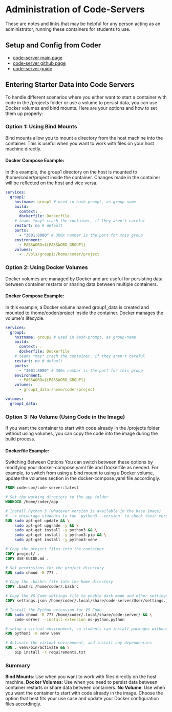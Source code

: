 # Administration of Code-Servers
These are notes and links that may be helpful for any person acting as an administrator, running these containers for students to use. 

## Setup and Config from Coder
- [code-server main page](https://coder.com/)
- [code-server github page](https://github.com/coder/code-server)
- [code-server guide](https://coder.com/docs/code-server/guide)


## Entering Starter Data into Code Servers
To handle different scenarios where you either want to start a container with code in the /projects folder or use a volume to persist data, you can use Docker volumes and bind mounts. Here are your options and how to set them up properly:

### Option 1: Using Bind Mounts
Bind mounts allow you to mount a directory from the host machine into the container. This is useful when you want to work with files on your host machine directly.

#### Docker Compose Example:
In this example, the group1 directory on the host is mounted to /home/coder/project inside the container. Changes made in the container will be reflected on the host and vice versa.
```yaml
services:
  group1:
    hostname: group1 # used in bash-prompt, as group-name
    build:
      context: .
      dockerfile: Dockerfile
    # teams *may* crash the container, if they aren't careful
    restart: no # default 
    ports:
      - "3001:8080" # 300x number is the port for this group
    environment:
      - PASSWORD=${PASSWORD_GROUP1}
    volumes:
      - ./vols/group1:/home/coder/project
```

### Option 2: Using Docker Volumes
Docker volumes are managed by Docker and are useful for persisting data between container restarts or sharing data between multiple containers.

#### Docker Compose Example:
In this example, a Docker volume named group1_data is created and mounted to /home/coder/project inside the container. Docker manages the volume's lifecycle.
```yaml
services:
  group1:
    hostname: group1 # used in bash-prompt, as group-name
    build:
      context: .
      dockerfile: Dockerfile
    # teams *may* crash the container, if they aren't careful
    restart: no # default 
    ports:
      - "3001:8080" # 300x number is the port for this group
    environment:
      - PASSWORD=${PASSWORD_GROUP1}
    volumes:
      - group1_data:/home/coder/project

volumes:
  group1_data:
```

### Option 3: No Volume (Using Code in the Image)
If you want the container to start with code already in the /projects folder without using volumes, you can copy the code into the image during the build process.

#### Dockerfile Example:
Switching Between Options
You can switch between these options by modifying your docker-compose.yaml file and Dockerfile as needed. For example, to switch from using a bind mount to using a Docker volume, update the volumes section in the docker-compose.yaml file accordingly.
```dockerfile
FROM codercom/code-server:latest

# Set the working directory to the app folder
WORKDIR /home/coder/app

# Install Python 3 (whatever version is available in the base image)
# --> encourage students to run `python3 --version` to check their versions
RUN sudo apt-get update && \
    sudo apt-get upgrade -y && \
    sudo apt-get install -y python3 && \
    sudo apt-get install -y python3-pip && \
    sudo apt-get install -y python3-venv

# Copy the project files into the container
COPY project/ . 
COPY USE-GUIDE.md .

# Set permissions for the project directory
RUN sudo chmod -R 777 .

# Copy the .bashrc file into the home directory
COPY .bashrc /home/coder/.bashrc

# Copy the VS Code settings file to enable dark mode and other settings
COPY settings.json /home/coder/.local/share/code-server/User/settings.json

# Install the Python extension for VS Code
RUN sudo chmod -R 777 /home/coder/.local/share/code-server/ && \
    code-server --install-extension ms-python.python

# setup a virtual environment, so students can install packages without `sudo`
RUN python3 -m venv venv

# Activate the virtual environment, and install any dependencies
RUN . venv/bin/activate && \
    pip install -r requirements.txt
```


### Summary
**Bind Mounts**: Use when you want to work with files directly on the host machine.
**Docker Volumes**: Use when you need to persist data between container restarts or share data between containers.
**No Volume**: Use when you want the container to start with code already in the image.
Choose the option that best fits your use case and update your Docker configuration files accordingly.